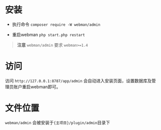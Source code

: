 # 安装

* 执行命令 `composer require -W webman/admin`

* 重启webman `php start.php restart`


> **注意** `webman/admin` 要求 `webman>=1.4`


# 访问
访问 `http://127.0.0.1:8787/app/admin` 会自动进入安装页面，设置数据库及管理员账户重启webman即可。

# 文件位置
`webman/admin` 会被安装于`{主项目}/plugin/admin`目录下

